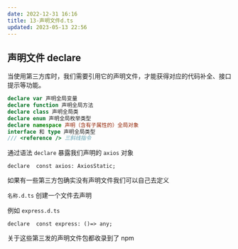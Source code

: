```yaml
---
date: 2022-12-31 16:16
title: 13-声明文件d.ts
updated: 2023-05-13 22:56
---
```


## 声明文件 declare

当使用第三方库时，我们需要引用它的声明文件，才能获得对应的代码补全、接口提示等功能。

```ts
declare var 声明全局变量
declare function 声明全局方法
declare class 声明全局类
declare enum 声明全局枚举类型
declare namespace 声明（含有子属性的）全局对象
interface 和 type 声明全局类型
/// <reference /> 三斜线指令
```

通过语法 `declare` 暴露我们声明的 `axios` 对象

`declare  const axios: AxiosStatic;`

如果有一些第三方包确实没有声明文件我们可以自己去定义

`名称.d.ts` 创建一个文件去声明

例如 `express.d.ts`

`declare  const express: ()=> any;`

关于这些第三发的声明文件包都收录到了 npm